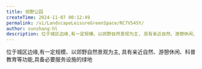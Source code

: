 ```yaml
---
title: 郊野公园
createTime: 2024-11-07 00:12:49
permalink: /vi/LandscapeLeisureGreenSpace/RC7V54SY/
author: sunshang-hl
description: 位于城区边缘,有一定规模、以郊野自然景观为主, 具有亲近自然、游憩休闲、科普教育等功能,具备必要服务设施的绿地
---
```


位于城区边缘,有一定规模、以郊野自然景观为主, 具有亲近自然、游憩休闲、科普教育等功能,具备必要服务设施的绿地